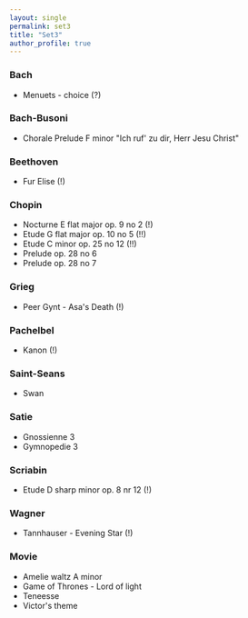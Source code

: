 ```yaml
---
layout: single
permalink: set3
title: "Set3"
author_profile: true
---
```


### Bach
 
* Menuets - choice (?) [](/set3)

### Bach-Busoni
 
* Chorale Prelude F minor "Ich ruf' zu dir, Herr Jesu Christ" [](/set3)

### Beethoven
 
* Fur Elise [](/set3) (!) [](/set3)

### Chopin
 
* Nocturne E flat major op. 9 no 2 [](/set3) (!)
* Etude G flat major op. 10 no 5 [](/set3) (!!)
* Etude C minor op. 25 no 12 [](/set3) (!!)
* Prelude op. 28 no 6 [](/set3)
* Prelude op. 28 no 7 [](/set3)

### Grieg
 
* Peer Gynt - Asa's Death (!) [](/set3)

### Pachelbel
 
* Kanon [](/set3) (!)

### Saint-Seans
 
* Swan [](/set3)

### Satie
 
* Gnossienne 3 [](/set3)
* Gymnopedie 3 [](/set3)

### Scriabin
 
* Etude D sharp minor op. 8 nr 12 [](/set3) (!)

### Wagner
 
* Tannhauser - Evening Star [](/set3) (!)

### Movie
 
* Amelie waltz A minor [](/set3)
* Game of Thrones - [](/set3) Lord of light
* Teneesse [](/set3)
* Victor's theme

